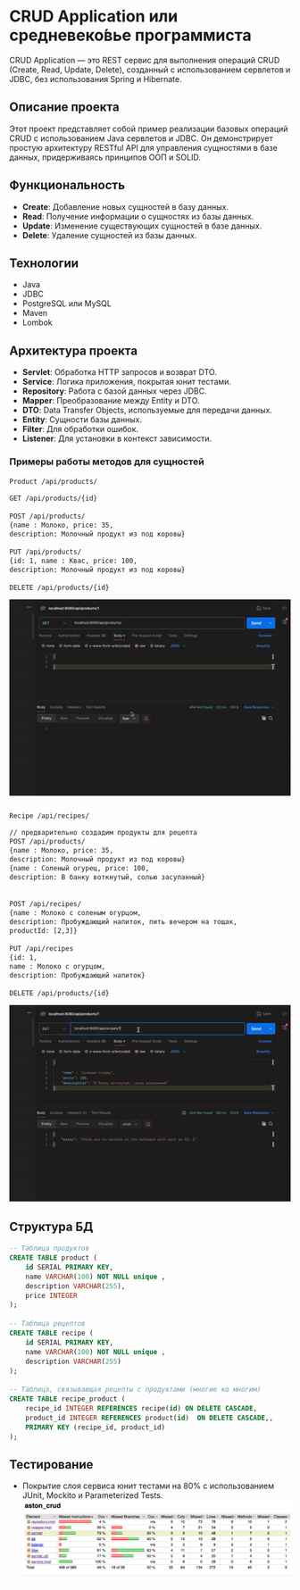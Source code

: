 # CRUD Application или средневеко́вье программиста



CRUD Application — это REST сервис для выполнения операций CRUD (Create, Read, Update, Delete), созданный с использованием сервлетов и JDBC, без использования Spring и Hibernate.



## Описание проекта

Этот проект представляет собой пример реализации базовых операций CRUD с использованием Java сервлетов и JDBC. Он демонстрирует простую архитектуру RESTful API для управления сущностями в базе данных, придерживаясь принципов ООП и SOLID.

## Функциональность

- **Create**: Добавление новых сущностей в базу данных.
- **Read**: Получение информации о сущностях из базы данных.
- **Update**: Изменение существующих сущностей в базе данных.
- **Delete**: Удаление сущностей из базы данных.

## Технологии

- Java
- JDBC
- PostgreSQL или MySQL
- Maven
- Lombok

## Архитектура проекта

- **Servlet**: Обработка HTTP запросов и возврат DTO.
- **Service**: Логика приложения, покрытая юнит тестами.
- **Repository**: Работа с базой данных через JDBC.
- **Mapper**: Преобразование между Entity и DTO.
- **DTO**: Data Transfer Objects, используемые для передачи данных.
- **Entity**: Сущности базы данных.
- **Filter**: Для обработки ошибок.
- **Listener**: Для установки в контекст зависимости.

### Примеры работы методов для сущностей

```Product /api/products/```


```http
GET /api/products/{id}

POST /api/products/
{name : Молоко, price: 35, 
description: Молочный продукт из под коровы}

PUT /api/products/
{id: 1, name : Квас, price: 100, 
description: Молочный продукт из под коровы}

DELETE /api/products/{id}
```

![crudProduct.gif](crudProduct.gif)


### 
```Recipe /api/recipes/```
```http
// предварительно создадим продукты для рецепта
POST /api/products/
{name : Молоко, price: 35, 
description: Молочный продукт из под коровы}
{name : Соленый огурец, price: 100, 
description: В банку воткнутый, солью засупанный}


POST /api/recipes/
{name : Молоко с соленым огурцом, 
description: Пробуждающий напиток, пить вечером на тощак,
productId: [2,3]}

PUT /api/recipes
{id: 1,
name : Молоко с огурцом, 
description: Пробуждающий напиток}

DELETE /api/products/{id}
```

![crudRecipe.gif](crudRecipe.gif)

## Структура БД
```sql
-- Таблица продуктов
CREATE TABLE product (
    id SERIAL PRIMARY KEY,
    name VARCHAR(100) NOT NULL unique ,
    description VARCHAR(255),
    price INTEGER
);

-- Таблица рецептов
CREATE TABLE recipe (
    id SERIAL PRIMARY KEY,
    name VARCHAR(100) NOT NULL unique ,
    description VARCHAR(255)
);

-- Таблица, связывающая рецепты с продуктами (многие ко многим)
CREATE TABLE recipe_product (
    recipe_id INTEGER REFERENCES recipe(id) ON DELETE CASCADE,
    product_id INTEGER REFERENCES product(id)  ON DELETE CASCADE,,
    PRIMARY KEY (recipe_id, product_id)
);
```

## Тестирование

- Покрытие слоя сервиса юнит тестами на 80% с использованием JUnit, Mockito и Parameterized Tests.
![reports.png](reports.png)
